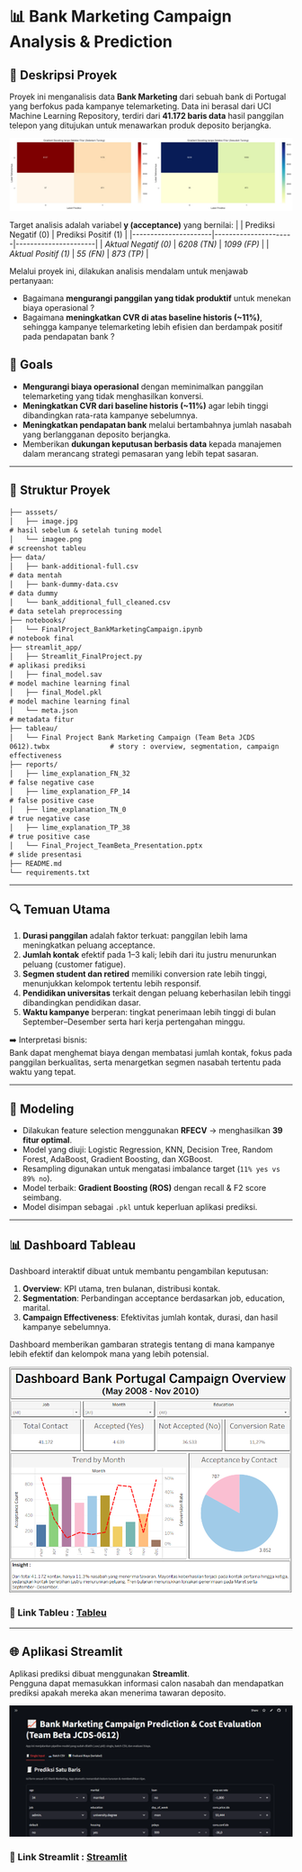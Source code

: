 # 📊 Bank Marketing Campaign Analysis & Prediction

## 📌 Deskripsi Proyek
Proyek ini menganalisis data **Bank Marketing** dari sebuah bank di Portugal yang berfokus pada kampanye telemarketing. Data ini berasal dari UCI Machine Learning Repository, terdiri dari **41.172 baris data** hasil panggilan telepon yang ditujukan untuk menawarkan produk deposito berjangka.  

![sebelum & sesudah tuning](assets/image.jpg)

Target analisis adalah variabel **y (acceptance)** yang bernilai:
|                      | Prediksi Negatif (0) | Prediksi Positif (1) |
|----------------------|----------------------|----------------------|
| *Aktual Negatif (0)* | *6208 (TN)*          | *1099 (FP)*          |
| *Aktual Positif (1)* | *55 (FN)*            | *873 (TP)*           |  

Melalui proyek ini, dilakukan analisis mendalam untuk menjawab pertanyaan:
- Bagaimana **mengurangi panggilan yang tidak produktif** untuk menekan biaya operasional ?
- Bagaimana **meningkatkan CVR di atas baseline historis (~11%)**, sehingga kampanye telemarketing lebih efisien dan berdampak positif pada pendapatan bank ?

## 📌 Goals  
- **Mengurangi biaya operasional** dengan meminimalkan panggilan telemarketing yang tidak menghasilkan konversi.
- **Meningkatkan CVR dari baseline historis (~11%)** agar lebih tinggi dibandingkan rata-rata kampanye sebelumnya.
- **Meningkatkan pendapatan bank** melalui bertambahnya jumlah nasabah yang berlangganan deposito berjangka.
- Memberikan **dukungan keputusan berbasis data** kepada manajemen dalam merancang strategi pemasaran yang lebih tepat sasaran.

---

## 📂 Struktur Proyek
```
├── asssets/
│   ├── image.jpg                                                                      # hasil sebelum & setelah tuning model
│   └── imagee.png                                                                     # screenshot tableu
├── data/
│   ├── bank-additional-full.csv                                                       # data mentah
│   ├── bank-dummy-data.csv                                                            # data dummy
│   └── bank_additional_full_cleaned.csv                                               # data setelah preprocessing
├── notebooks/
│   └── FinalProject_BankMarketingCampaign.ipynb                                       # notebook final
├── streamlit_app/
│   ├── Streamlit_FinalProject.py                                                      # aplikasi prediksi
│   ├── final_model.sav                                                                # model machine learning final
│   ├── final_Model.pkl                                                                # model machine learning final
│   └── meta.json                                                                      # metadata fitur
├── tableau/
│   └── Final Project Bank Marketing Campaign (Team Beta JCDS 0612).twbx               # story : overview, segmentation, campaign effectiveness
├── reports/
│   ├── lime_explanation_FN_32                                                         # false negative case
│   ├── lime_explanation_FP_14                                                         # false positive case
│   ├── lime_explanation_TN_0                                                          # true negative case
│   ├── lime_explanation_TP_38                                                         # true positive case
│   └── Final_Project_TeamBeta_Presentation.pptx                                       # slide presentasi
├── README.md
└── requirements.txt
```


---

## 🔍 Temuan Utama
1. **Durasi panggilan** adalah faktor terkuat: panggilan lebih lama meningkatkan peluang acceptance.  
2. **Jumlah kontak** efektif pada 1–3 kali; lebih dari itu justru menurunkan peluang (customer fatigue).  
3. **Segmen student dan retired** memiliki conversion rate lebih tinggi, menunjukkan kelompok tertentu lebih responsif.  
4. **Pendidikan universitas** terkait dengan peluang keberhasilan lebih tinggi dibandingkan pendidikan dasar.  
5. **Waktu kampanye** berperan: tingkat penerimaan lebih tinggi di bulan September–Desember serta hari kerja pertengahan minggu.  

➡️ Interpretasi bisnis:  
Bank dapat menghemat biaya dengan membatasi jumlah kontak, fokus pada panggilan berkualitas, serta menargetkan segmen nasabah tertentu pada waktu yang tepat.  

---

## 🤖 Modeling
- Dilakukan feature selection menggunakan **RFECV** → menghasilkan **39 fitur optimal**.  
- Model yang diuji: Logistic Regression, KNN, Decision Tree, Random Forest, AdaBoost, Gradient Boosting, dan XGBoost.  
- Resampling digunakan untuk mengatasi imbalance target (`11% yes vs 89% no`).  
- Model terbaik: **Gradient Boosting (ROS)** dengan recall & F2 score seimbang.  
- Model disimpan sebagai `.pkl` untuk keperluan aplikasi prediksi.  

---

## 📊 Dashboard Tableau
Dashboard interaktif dibuat untuk membantu pengambilan keputusan:  
1. **Overview**: KPI utama, tren bulanan, distribusi kontak.  
2. **Segmentation**: Perbandingan acceptance berdasarkan job, education, marital.  
3. **Campaign Effectiveness**: Efektivitas jumlah kontak, durasi, dan hasil kampanye sebelumnya.  

Dashboard memberikan gambaran strategis tentang di mana kampanye lebih efektif dan kelompok mana yang lebih potensial. 

![Screenshot Tableu](assets/imagee.png)

### 🔗 Link Tableu : [Tableu](https://public.tableau.com/app/profile/aldhi.nur.faith/viz/FinproBankMarketingCampaign_17590757378770/AllDataBankMarketingCampaign)

---

## 🌐 Aplikasi Streamlit
Aplikasi prediksi dibuat menggunakan **Streamlit**.  
Pengguna dapat memasukkan informasi calon nasabah dan mendapatkan prediksi apakah mereka akan menerima tawaran deposito.

![Screenshot Streamlit](assets/streamlit.png)

### 🔗 Link Streamlit : [Streamlit](https://bankcampaignfinalproject.streamlit.app/)
